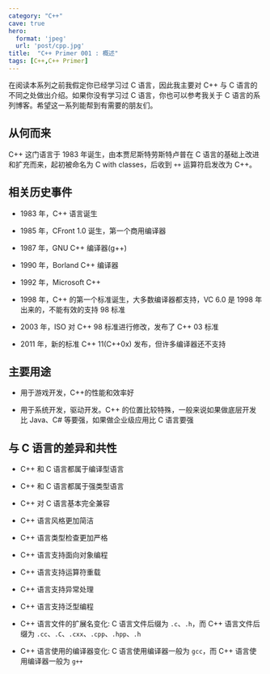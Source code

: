 ```yaml
---
category: "C++"
cave: true
hero:
  format: 'jpeg'
  url: 'post/cpp.jpg'
title:  "C++ Primer 001 : 概述"
tags: [C++,C++ Primer]
---
```

在阅读本系列之前我假定你已经学习过 C 语言，因此我主要对 C++ 与 C 语言的不同之处做出介绍。如果你没有学习过 C 语言，你也可以参考我关于 C 语言的系列博客。希望这一系列能帮到有需要的朋友们。

## 从何而来

C++ 这门语言于 1983 年诞生，由本贾尼斯特劳斯特卢普在 C 语言的基础上改进和扩充而来，起初被命名为 C with classes，后收到 `++` 运算符启发改为 C++。

## 相关历史事件

* 1983 年，C++ 语言诞生

* 1985 年，CFront 1.0 诞生，第一个商用编译器

* 1987 年，GNU C++ 编译器(g++)

* 1990 年，Borland C++ 编译器

* 1992 年，Microsoft C++

* 1998 年，C++ 的第一个标准诞生，大多数编译器都支持，VC 6.0 是 1998 年出来的，不能有效的支持 98 标准

* 2003 年，ISO 对 C++ 98 标准进行修改，发布了 C++ 03 标准

* 2011 年，新的标准 C++ 11(C++0x) 发布，但许多编译器还不支持

## 主要用途

* 用于游戏开发，C++的性能和效率好

* 用于系统开发，驱动开发。C++ 的位置比较特殊，一般来说如果做底层开发比 Java、C# 等要强，如果做企业级应用比 C 语言要强

## 与 C 语言的差异和共性

* C++ 和 C 语言都属于编译型语言

* C++ 和 C 语言都属于强类型语言

* C++ 对 C 语言基本完全兼容

* C++ 语言风格更加简洁

* C++ 语言类型检查更加严格

* C++ 语言支持面向对象编程

* C++ 语言支持运算符重载

* C++ 语言支持异常处理

* C++ 语言支持泛型编程

* C++ 语言文件的扩展名变化: C 语言文件后缀为 `.c`、`.h`，而 C++ 语言文件后缀为 `.cc`、`.C`、`.cxx`、`.cpp`、`.hpp`、`.h`

* C++ 语言使用的编译器变化: C 语言使用编译器一般为 `gcc`，而 C++ 语言使用编译器一般为 `g++`







